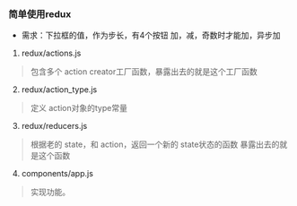 ### 简单使用redux
- 需求：下拉框的值，作为步长，有4个按钮
加，减，奇数时才能加，异步加

1. redux/actions.js
> 包含多个 action creator工厂函数，暴露出去的就是这个工厂函数
2. redux/action_type.js
> 定义 action对象的type常量
3. redux/reducers.js
> 根据老的 state，和 action，返回一个新的 state状态的函数
暴露出去的就是这个函数
4. components/app.js
> 实现功能。
